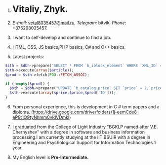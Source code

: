 1. # Vitaliy, Zhyk.

2. *E-mail:* vetal8035457@mail.ru, *Telegram:* bitvik, *Phone:* +375298035457.

3. I want to self-develop and continue to find a job.

4. HTML, CSS, JS basics,PHP basics, С# and C++ basics.

5. Latest projects:

 ```php
 $sth = $dbh->prepare("SELECT * FROM `b_iblock_element` WHERE `XML_ID` = ?");
 $sth->execute(array($article));
 $prod = $sth->fetch(PDO::FETCH_ASSOC);

 if (!empty($prod)) {
   $sth = $dbh->prepare("UPDATE `b_catalog_price` SET `price` = ?,`price_scale`=? WHERE `PRODUCT_ID` = ?");
   $sth->execute(array($price,$price,$prod['ID']));
 }
```

6) From personal experience, this is development in C # term papers and a diploma. (https://drive.google.com/drive/folders/1j-eemCde8-eP8t1Q9tyNhmm0vldVDmkl)

7) I graduated from the College of Light Industry "BGKLP named after V.E. Chernyshev" with a degree in software and business information processing.I am currently studying at the IIT BSUIR with a degree in Engineering and Psychological Support for Information Technologies 1 year.

8) My English level is **Pre-Intermediate.**